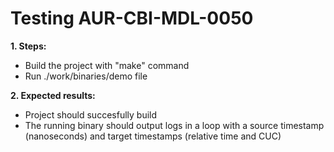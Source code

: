 # Testing AUR-CBI-MDL-0050

**1. Steps:**

* Build the project with "make" command
* Run ./work/binaries/demo file

**2. Expected results:**

* Project should succesfully build
* The running binary should output logs in a loop with a source timestamp (nanoseconds) and target timestamps (relative time and CUC)
